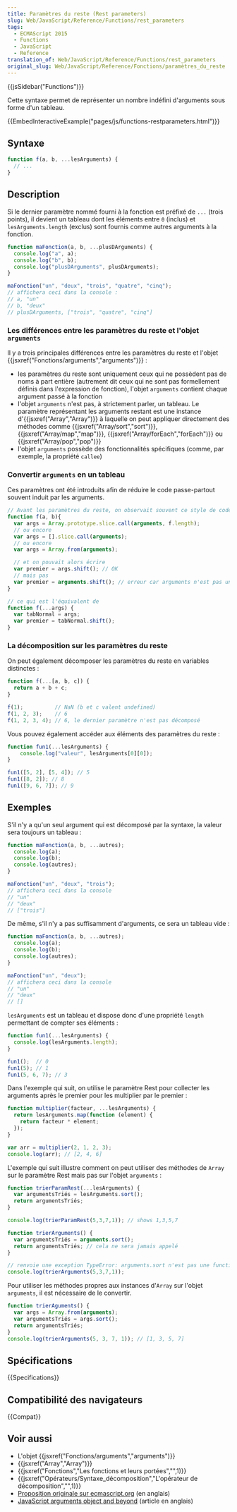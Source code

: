 ```yaml
---
title: Paramètres du reste (Rest parameters)
slug: Web/JavaScript/Reference/Functions/rest_parameters
tags:
  - ECMAScript 2015
  - Functions
  - JavaScript
  - Reference
translation_of: Web/JavaScript/Reference/Functions/rest_parameters
original_slug: Web/JavaScript/Reference/Fonctions/paramètres_du_reste
---
```


{{jsSidebar("Functions")}}

Cette syntaxe permet de représenter un nombre indéfini d'arguments sous forme d'un tableau.

{{EmbedInteractiveExample("pages/js/functions-restparameters.html")}}

## Syntaxe

```js
function f(a, b, ...lesArguments) {
  // ...
}
```

## Description

Si le dernier paramètre nommé fourni à la fonction est préfixé de `...` (trois points), il devient un tableau dont les éléments entre `0` (inclus) et `lesArguments.length` (exclus) sont fournis comme autres arguments à la fonction.

```js
function maFonction(a, b, ...plusDArguments) {
  console.log("a", a);
  console.log("b", b);
  console.log("plusDArguments", plusDArguments);
}

maFonction("un", "deux", "trois", "quatre", "cinq");
// affichera ceci dans la console :
// a, "un"
// b, "deux"
// plusDArguments, ["trois", "quatre", "cinq"]
```

### Les différences entre les paramètres du reste et l'objet `arguments`

Il y a trois principales différences entre les paramètres du reste et l'objet {{jsxref("Fonctions/arguments","arguments")}} :

- les paramètres du reste sont uniquement ceux qui ne possèdent pas de noms à part entière (autrement dit ceux qui ne sont pas formellement définis dans l'expression de fonction), l'objet `arguments` contient chaque argument passé à la fonction
- l'objet `arguments` n'est pas, à strictement parler, un tableau. Le paramètre représentant les arguments restant est une instance d'{{jsxref("Array","Array")}} à laquelle on peut appliquer directement des méthodes comme {{jsxref("Array/sort","sort")}}, {{jsxref("Array/map","map")}}, {{jsxref("Array/forEach","forEach")}} ou {{jsxref("Array/pop","pop")}}
- l'objet `arguments` possède des fonctionnalités spécifiques (comme, par exemple, la propriété `callee`)

### Convertir `arguments` en un tableau

Ces paramètres ont été introduits afin de réduire le code passe-partout souvent induit par les arguments.

```js
// Avant les paramètres du reste, on observait souvent ce style de code :
function f(a, b){
  var args = Array.prototype.slice.call(arguments, f.length);
  // ou encore
  var args = [].slice.call(arguments);
  // ou encore
  var args = Array.from(arguments);

  // et on pouvait alors écrire
  var premier = args.shift(); // OK
  // mais pas
  var premier = arguments.shift(); // erreur car arguments n'est pas un tableau
}

// ce qui est l'équivalent de
function f(...args) {
  var tabNormal = args;
  var premier = tabNormal.shift();
}
```

### La décomposition sur les paramètres du reste

On peut également décomposer les paramètres du reste en variables distinctes :

```js
function f(...[a, b, c]) {
  return a + b + c;
}

f(1);          // NaN (b et c valent undefined)
f(1, 2, 3);    // 6
f(1, 2, 3, 4); // 6, le dernier paramètre n'est pas décomposé
```

Vous pouvez également accéder aux éléments des paramètres du reste :

```js
function fun1(...lesArguments) {
    console.log("valeur", lesArguments[0][0]);
}

fun1([5, 2], [5, 4]); // 5
fun1([8, 2]); // 8
fun1([9, 6, 7]); // 9
```

## Exemples

S'il n'y a qu'un seul argument qui est décomposé par la syntaxe, la valeur sera toujours un tableau :

```js
function maFonction(a, b, ...autres);
  console.log(a);
  console.log(b);
  console.log(autres);
}

maFonction("un", "deux", "trois");
// affichera ceci dans la console
// "un"
// "deux"
// ["trois"]
```

De même, s'il n'y a pas suffisamment d'arguments, ce sera un tableau vide :

```js
function maFonction(a, b, ...autres);
  console.log(a);
  console.log(b);
  console.log(autres);
}

maFonction("un", "deux");
// affichera ceci dans la console
// "un"
// "deux"
// []
```

`lesArguments` est un tableau et dispose donc d'une propriété `length` permettant de compter ses éléments :

```js
function fun1(...lesArguments) {
  console.log(lesArguments.length);
}

fun1();  // 0
fun1(5); // 1
fun1(5, 6, 7); // 3
```

Dans l'exemple qui suit, on utilise le paramètre Rest pour collecter les arguments après le premier pour les multiplier par le premier :

```js
function multiplier(facteur, ...lesArguments) {
  return lesArguments.map(function (element) {
    return facteur * element;
  });
}

var arr = multiplier(2, 1, 2, 3);
console.log(arr); // [2, 4, 6]
```

L'exemple qui suit illustre comment on peut utiliser des méthodes de `Array` sur le paramètre Rest mais pas sur l'objet `arguments` :

```js
function trierParamRest(...lesArguments) {
  var argumentsTriés = lesArguments.sort();
  return argumentsTriés;
}

console.log(trierParamRest(5,3,7,1)); // shows 1,3,5,7

function trierArguments() {
  var argumentsTriés = arguments.sort();
  return argumentsTriés; // cela ne sera jamais appelé
}

// renvoie une exception TypeError: arguments.sort n'est pas une function
console.log(trierArguments(5,3,7,1));
```

Pour utiliser les méthodes propres aux instances d'`Array` sur l'objet `arguments`, il est nécessaire de le convertir.

```js
function trierAguments() {
  var args = Array.from(arguments);
  var argumentsTriés = args.sort();
  return argumentsTriés;
}
console.log(trierArguments(5, 3, 7, 1)); // [1, 3, 5, 7]
```

## Spécifications

{{Specifications}}

## Compatibilité des navigateurs

{{Compat}}

## Voir aussi

- L'objet {{jsxref("Fonctions/arguments","arguments")}}
- {{jsxref("Array","Array")}}
- {{jsxref("Fonctions","Les fonctions et leurs portées","",1)}}
- {{jsxref("Opérateurs/Syntaxe_décomposition","L'opérateur de décomposition","",1)}}
- [Proposition originale sur ecmascript.org](https://wiki.ecmascript.org/doku.php?id=harmony:rest_parameters) (en anglais)
- [JavaScript arguments object and beyond](https://javascriptweblog.wordpress.com/2011/01/18/javascripts-arguments-object-and-beyond/) (article en anglais)
